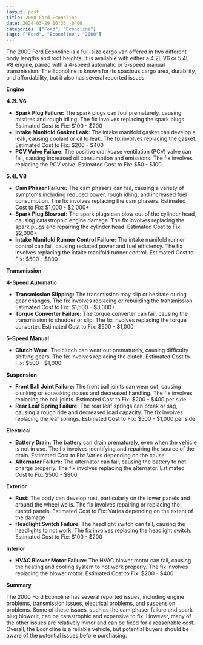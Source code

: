 ```yaml
---
layout: post
title: 2000 Ford Econoline
date: 2024-03-29 10:36 -0400
categories: ["Ford", "Econoline"]
tags: ["Ford", "Econoline", "2000"]
---
```

The 2000 Ford Econoline is a full-size cargo van offered in two different body lengths and roof heights. It is available with either a 4.2L V6 or 5.4L V8 engine, paired with a 4-speed automatic or 5-speed manual transmission. The Econoline is known for its spacious cargo area, durability, and affordability, but it also has several reported issues.

**Engine**

**4.2L V6**
* **Spark Plug Failure:** The spark plugs can foul prematurely, causing misfires and rough idling. The fix involves replacing the spark plugs. Estimated Cost to Fix: $100 - $200
* **Intake Manifold Gasket Leak:** The intake manifold gasket can develop a leak, causing coolant or oil to leak. The fix involves replacing the gasket. Estimated Cost to Fix: $200 - $400
* **PCV Valve Failure:** The positive crankcase ventilation (PCV) valve can fail, causing increased oil consumption and emissions. The fix involves replacing the PCV valve. Estimated Cost to Fix: $50 - $100

**5.4L V8**

* **Cam Phaser Failure:** The cam phasers can fail, causing a variety of symptoms including reduced power, rough idling, and increased fuel consumption. The fix involves replacing the cam phasers. Estimated Cost to Fix: $1,000 - $2,000+
* **Spark Plug Blowout:** The spark plugs can blow out of the cylinder head, causing catastrophic engine damage. The fix involves replacing the spark plugs and repairing the cylinder head. Estimated Cost to Fix: $2,000+
* **Intake Manifold Runner Control Failure:** The intake manifold runner control can fail, causing reduced power and fuel efficiency. The fix involves replacing the intake manifold runner control. Estimated Cost to Fix: $500 - $800

**Transmission**

**4-Speed Automatic**

* **Transmission Slipping:** The transmission may slip or hesitate during gear changes. The fix involves replacing or rebuilding the transmission. Estimated Cost to Fix: $1,500 - $3,000+
* **Torque Converter Failure:** The torque converter can fail, causing the transmission to shudder or slip. The fix involves replacing the torque converter. Estimated Cost to Fix: $500 - $1,000

**5-Speed Manual**

* **Clutch Wear:** The clutch can wear out prematurely, causing difficulty shifting gears. The fix involves replacing the clutch. Estimated Cost to Fix: $500 - $1,000

**Suspension**

* **Front Ball Joint Failure:** The front ball joints can wear out, causing clunking or squeaking noises and decreased handling. The fix involves replacing the ball joints. Estimated Cost to Fix: $200 - $400 per side
* **Rear Leaf Spring Failure:** The rear leaf springs can break or sag, causing a rough ride and decreased load capacity. The fix involves replacing the leaf springs. Estimated Cost to Fix: $500 - $1,000 per side

**Electrical**

* **Battery Drain:** The battery can drain prematurely, even when the vehicle is not in use. The fix involves identifying and repairing the source of the drain. Estimated Cost to Fix: Varies depending on the cause
* **Alternator Failure:** The alternator can fail, causing the battery to not charge properly. The fix involves replacing the alternator. Estimated Cost to Fix: $500 - $800

**Exterior**

* **Rust:** The body can develop rust, particularly on the lower panels and around the wheel wells. The fix involves repairing or replacing the rusted panels. Estimated Cost to Fix: Varies depending on the extent of the damage
* **Headlight Switch Failure:** The headlight switch can fail, causing the headlights to not work. The fix involves replacing the headlight switch. Estimated Cost to Fix: $100 - $200

**Interior**

* **HVAC Blower Motor Failure:** The HVAC blower motor can fail, causing the heating and cooling system to not work properly. The fix involves replacing the blower motor. Estimated Cost to Fix: $200 - $400

**Summary**

The 2000 Ford Econoline has several reported issues, including engine problems, transmission issues, electrical problems, and suspension problems. Some of these issues, such as the cam phaser failure and spark plug blowout, can be catastrophic and expensive to fix. However, many of the other issues are relatively minor and can be fixed for a reasonable cost. Overall, the Econoline is a reliable vehicle, but potential buyers should be aware of the potential issues before purchasing.
